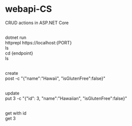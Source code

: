 # webapi-CS
CRUD actions in ASP.NET Core<br><br>

dotnet run <br>
httprepl https://localhost:{PORT}<br>
ls<br>
cd {endpoint}<br>
ls <see list action><br><br>

create<br>
post -c "{"name":"Hawaii", "isGlutenFree":false}"<br><br>

update<br>
put 3 -c  "{"id": 3, "name":"Hawaiian", "isGlutenFree":false}"<br><br>

get with id<br>
get 3<br>